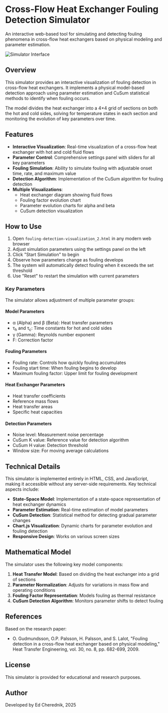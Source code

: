 # Cross-Flow Heat Exchanger Fouling Detection Simulator

An interactive web-based tool for simulating and detecting fouling phenomena in cross-flow heat exchangers based on physical modeling and parameter estimation.

![Simulator Interface](https://via.placeholder.com/800x400?text=Fouling+Detector+Interface)

## Overview

This simulator provides an interactive visualization of fouling detection in cross-flow heat exchangers. It implements a physical model-based detection approach using parameter estimation and CuSum statistical methods to identify when fouling occurs.

The model divides the heat exchanger into a 4×4 grid of sections on both the hot and cold sides, solving for temperature states in each section and monitoring the evolution of key parameters over time.

## Features

- **Interactive Visualization**: Real-time visualization of a cross-flow heat exchanger with hot and cold fluid flows
- **Parameter Control**: Comprehensive settings panel with sliders for all key parameters
- **Fouling Simulation**: Ability to simulate fouling with adjustable onset time, rate, and maximum value
- **Detection Algorithm**: Implementation of the CuSum algorithm for fouling detection
- **Multiple Visualizations**:
  - Heat exchanger diagram showing fluid flows
  - Fouling factor evolution chart
  - Parameter evolution charts for alpha and beta
  - CuSum detection visualization

## How to Use

1. Open `fouling-detection-visualization_2.html` in any modern web browser
2. Adjust simulation parameters using the settings panel on the left
3. Click "Start Simulation" to begin
4. Observe how parameters change as fouling develops
5. The system will automatically detect fouling when it exceeds the set threshold
6. Use "Reset" to restart the simulation with current parameters

### Key Parameters

The simulator allows adjustment of multiple parameter groups:

#### Model Parameters
- α (Alpha) and β (Beta): Heat transfer parameters
- τ<sub>h</sub> and τ<sub>c</sub>: Time constants for hot and cold sides
- γ (Gamma): Reynolds number exponent
- F: Correction factor

#### Fouling Parameters
- Fouling rate: Controls how quickly fouling accumulates
- Fouling start time: When fouling begins to develop
- Maximum fouling factor: Upper limit for fouling development

#### Heat Exchanger Parameters
- Heat transfer coefficients
- Reference mass flows
- Heat transfer areas
- Specific heat capacities

#### Detection Parameters
- Noise level: Measurement noise percentage
- CuSum K value: Reference value for detection algorithm
- CuSum H value: Detection threshold
- Window size: For moving average calculations

## Technical Details

This simulator is implemented entirely in HTML, CSS, and JavaScript, making it accessible without any server-side requirements. Key technical aspects include:

- **State-Space Model**: Implementation of a state-space representation of heat exchanger dynamics
- **Parameter Estimation**: Real-time estimation of model parameters
- **CuSum Detection**: Statistical method for detecting gradual parameter changes
- **Chart.js Visualization**: Dynamic charts for parameter evolution and fouling detection
- **Responsive Design**: Works on various screen sizes

## Mathematical Model

The simulator uses the following key model components:

1. **Heat Transfer Model**: Based on dividing the heat exchanger into a grid of sections
2. **Parameter Normalization**: Adjusts for variations in mass flow and operating conditions
3. **Fouling Factor Representation**: Models fouling as thermal resistance
4. **CuSum Detection Algorithm**: Monitors parameter shifts to detect fouling

## References

Based on the research paper:
- O. Gudmundsson, O.P. Palsson, H. Palsson, and S. Lalot, "Fouling detection in a cross-flow heat exchanger based on physical modeling," Heat Transfer Engineering, vol. 30, no. 8, pp. 682-699, 2009.

## License

This simulator is provided for educational and research purposes.

## Author

Developed by Ed Cherednik, 2025
